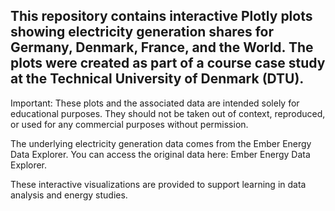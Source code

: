 ## This repository contains interactive Plotly plots showing electricity generation shares for Germany, Denmark, France, and the World. The plots were created as part of a course case study at the Technical University of Denmark (DTU).

Important: These plots and the associated data are intended solely for educational purposes. They should not be taken out of context, reproduced, or used for any commercial purposes without permission.

The underlying electricity generation data comes from the Ember Energy Data Explorer. You can access the original data here: Ember Energy Data Explorer.

These interactive visualizations are provided to support learning in data analysis and energy studies.
